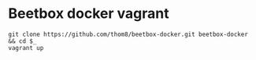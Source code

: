 # Beetbox docker vagrant

```
git clone https://github.com/thom8/beetbox-docker.git beetbox-docker && cd $_
vagrant up
```
